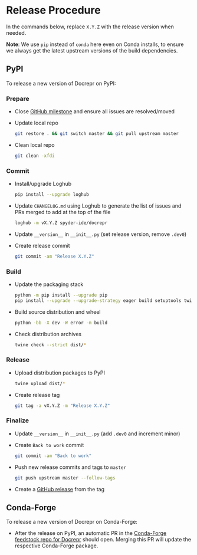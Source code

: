 # Release Procedure

In the commands below, replace `X.Y.Z` with the release version when needed.

**Note**: We use `pip` instead of `conda` here even on Conda installs, to ensure we always get the latest upstream versions of the build dependencies.


## PyPI

To release a new version of Docrepr on PyPI:


### Prepare

* Close [GitHub milestone](https://github.com/spyder-ide/docrepr/milestones) and ensure all issues are resolved/moved

* Update local repo

  ```bash
  git restore . && git switch master && git pull upstream master
  ```

* Clean local repo

  ```bash
  git clean -xfdi
  ```


### Commit

* Install/upgrade Loghub

  ```bash
  pip install --upgrade loghub
  ```

* Update `CHANGELOG.md` using Loghub to generate the list of issues and PRs merged to add at the top of the file

  ```bash
  loghub -m vX.Y.Z spyder-ide/docrepr
  ```

* Update `__version__` in `__init__.py` (set release version, remove `.dev0`)

* Create release commit

  ```bash
  git commit -am "Release X.Y.Z"
  ```


### Build

* Update the packaging stack

  ```bash
  python -m pip install --upgrade pip
  pip install --upgrade --upgrade-strategy eager build setuptools twine wheel
  ```

* Build source distribution and wheel

  ```bash
  python -bb -X dev -W error -m build
  ```

* Check distribution archives

  ```bash
  twine check --strict dist/*
  ```


### Release

* Upload distribution packages to PyPI

  ```bash
  twine upload dist/*
  ```

* Create release tag

  ```bash
  git tag -a vX.Y.Z -m "Release X.Y.Z"
  ```


### Finalize

* Update `__version__` in `__init__.py` (add `.dev0` and increment minor)

* Create `Back to work` commit

  ```bash
  git commit -am "Back to work"
  ```

* Push new release commits and tags to `master`

  ```bash
  git push upstream master --follow-tags
  ```

* Create a [GitHub release](https://github.com/spyder-ide/docrepr/releases) from the tag


## Conda-Forge

To release a new version of Docrepr on Conda-Forge:

* After the release on PyPI, an automatic PR in the [Conda-Forge feedstock repo for Docrepr](https://github.com/conda-forge/docrepr-feedstock/pulls) should open.
  Merging this PR will update the respective Conda-Forge package.
